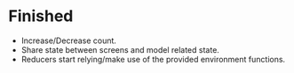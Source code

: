 # Finished
* Increase/Decrease count.
* Share state between screens and model related state.
* Reducers start relying/make use of the provided environment functions.